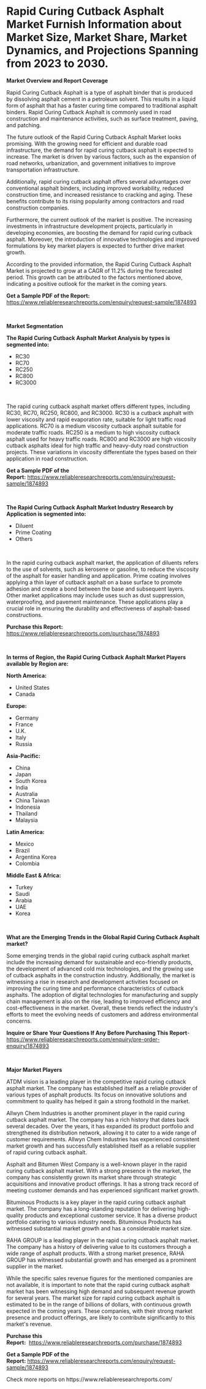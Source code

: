 <p><h1>Rapid Curing Cutback Asphalt Market Furnish Information about Market Size, Market Share, Market Dynamics, and Projections Spanning from 2023 to 2030.</h1></p><p><strong>Market Overview and Report Coverage</strong></p>
<p><p>Rapid Curing Cutback Asphalt is a type of asphalt binder that is produced by dissolving asphalt cement in a petroleum solvent. This results in a liquid form of asphalt that has a faster curing time compared to traditional asphalt binders. Rapid Curing Cutback Asphalt is commonly used in road construction and maintenance activities, such as surface treatment, paving, and patching.</p><p>The future outlook of the Rapid Curing Cutback Asphalt Market looks promising. With the growing need for efficient and durable road infrastructure, the demand for rapid curing cutback asphalt is expected to increase. The market is driven by various factors, such as the expansion of road networks, urbanization, and government initiatives to improve transportation infrastructure.</p><p>Additionally, rapid curing cutback asphalt offers several advantages over conventional asphalt binders, including improved workability, reduced construction time, and increased resistance to cracking and aging. These benefits contribute to its rising popularity among contractors and road construction companies.</p><p>Furthermore, the current outlook of the market is positive. The increasing investments in infrastructure development projects, particularly in developing economies, are boosting the demand for rapid curing cutback asphalt. Moreover, the introduction of innovative technologies and improved formulations by key market players is expected to further drive market growth.</p><p>According to the provided information, the Rapid Curing Cutback Asphalt Market is projected to grow at a CAGR of 11.2% during the forecasted period. This growth can be attributed to the factors mentioned above, indicating a positive outlook for the market in the coming years.</p></p>
<p><strong>Get a Sample PDF of the Report:</strong> <a href="https://www.reliableresearchreports.com/enquiry/request-sample/1874893">https://www.reliableresearchreports.com/enquiry/request-sample/1874893</a></p>
<p>&nbsp;</p>
<p><strong>Market Segmentation</strong></p>
<p><strong>The Rapid Curing Cutback Asphalt Market Analysis by types is segmented into:</strong></p>
<p><ul><li>RC30</li><li>RC70</li><li>RC250</li><li>RC800</li><li>RC3000</li></ul></p>
<p>&nbsp;</p>
<p><p>The rapid curing cutback asphalt market offers different types, including RC30, RC70, RC250, RC800, and RC3000. RC30 is a cutback asphalt with lower viscosity and rapid evaporation rate, suitable for light traffic road applications. RC70 is a medium viscosity cutback asphalt suitable for moderate traffic roads. RC250 is a medium to high viscosity cutback asphalt used for heavy traffic roads. RC800 and RC3000 are high viscosity cutback asphalts ideal for high traffic and heavy-duty road construction projects. These variations in viscosity differentiate the types based on their application in road construction.</p></p>
<p><strong>Get a Sample PDF of the Report:</strong>&nbsp;<a href="https://www.reliableresearchreports.com/enquiry/request-sample/1874893">https://www.reliableresearchreports.com/enquiry/request-sample/1874893</a></p>
<p>&nbsp;</p>
<p><strong>The Rapid Curing Cutback Asphalt Market Industry Research by Application is segmented into:</strong></p>
<p><ul><li>Diluent</li><li>Prime Coating</li><li>Others</li></ul></p>
<p>&nbsp;</p>
<p><p>In the rapid curing cutback asphalt market, the application of diluents refers to the use of solvents, such as kerosene or gasoline, to reduce the viscosity of the asphalt for easier handling and application. Prime coating involves applying a thin layer of cutback asphalt on a base surface to promote adhesion and create a bond between the base and subsequent layers. Other market applications may include uses such as dust suppression, waterproofing, and pavement maintenance. These applications play a crucial role in ensuring the durability and effectiveness of asphalt-based constructions.</p></p>
<p><strong>Purchase this Report:</strong>&nbsp; <a href="https://www.reliableresearchreports.com/purchase/1874893">https://www.reliableresearchreports.com/purchase/1874893</a></p>
<p>&nbsp;</p>
<p><strong>In terms of Region, the Rapid Curing Cutback Asphalt Market Players available by Region are:</strong></p>
<p>
    <p> <strong> North America: </strong>
        <ul>
            <li>United States</li>
            <li>Canada</li>
        </ul>
        </p> 
    <p> <strong> Europe: </strong>
        <ul>
            <li>Germany</li>
            <li>France</li>
            <li>U.K.</li>
            <li>Italy</li>
            <li>Russia</li>
        </ul>
        </p> 
    <p> <strong> Asia-Pacific: </strong>
        <ul>
            <li>China</li>
            <li>Japan</li>
            <li>South Korea</li>
            <li>India</li>
            <li>Australia</li>
            <li>China Taiwan</li>
            <li>Indonesia</li>
            <li>Thailand</li>
            <li>Malaysia</li>
        </ul>
        </p> 
    <p> <strong> Latin America: </strong>
        <ul>
            <li>Mexico</li>
            <li>Brazil</li>
            <li>Argentina Korea</li>
            <li>Colombia</li>
        </ul>
        </p> 
    <p> <strong> Middle East & Africa: </strong>
        <ul>
            <li>Turkey</li>
            <li>Saudi</li>
            <li>Arabia</li>
            <li>UAE</li>
            <li>Korea</li>
        </ul>
    </p>
    </p>
<p>&nbsp;</p>
<p><strong>What are the Emerging Trends in the Global Rapid Curing Cutback Asphalt market?</strong></p>
<p><p>Some emerging trends in the global rapid curing cutback asphalt market include the increasing demand for sustainable and eco-friendly products, the development of advanced cold mix technologies, and the growing use of cutback asphalts in the construction industry. Additionally, the market is witnessing a rise in research and development activities focused on improving the curing time and performance characteristics of cutback asphalts. The adoption of digital technologies for manufacturing and supply chain management is also on the rise, leading to improved efficiency and cost-effectiveness in the market. Overall, these trends reflect the industry's efforts to meet the evolving needs of customers and address environmental concerns.</p></p>
<p><strong>Inquire or Share Your Questions If Any Before Purchasing This Report</strong>- <a href="https://www.reliableresearchreports.com/enquiry/pre-order-enquiry/1874893">https://www.reliableresearchreports.com/enquiry/pre-order-enquiry/1874893</a></p>
<p>&nbsp;</p>
<p><strong>Major Market Players</strong></p>
<p><p>ATDM vision is a leading player in the competitive rapid curing cutback asphalt market. The company has established itself as a reliable provider of various types of asphalt products. Its focus on innovative solutions and commitment to quality has helped it gain a strong foothold in the market.</p><p>Allwyn Chem Industries is another prominent player in the rapid curing cutback asphalt market. The company has a rich history that dates back several decades. Over the years, it has expanded its product portfolio and strengthened its distribution network, allowing it to cater to a wide range of customer requirements. Allwyn Chem Industries has experienced consistent market growth and has successfully established itself as a reliable supplier of rapid curing cutback asphalt.</p><p>Asphalt and Bitumen West Company is a well-known player in the rapid curing cutback asphalt market. With a strong presence in the market, the company has consistently grown its market share through strategic acquisitions and innovative product offerings. It has a strong track record of meeting customer demands and has experienced significant market growth.</p><p>Bituminous Products is a key player in the rapid curing cutback asphalt market. The company has a long-standing reputation for delivering high-quality products and exceptional customer service. It has a diverse product portfolio catering to various industry needs. Bituminous Products has witnessed substantial market growth and has a considerable market size.</p><p>RAHA GROUP is a leading player in the rapid curing cutback asphalt market. The company has a history of delivering value to its customers through a wide range of asphalt products. With a strong market presence, RAHA GROUP has witnessed substantial growth and has emerged as a prominent supplier in the market.</p><p>While the specific sales revenue figures for the mentioned companies are not available, it is important to note that the rapid curing cutback asphalt market has been witnessing high demand and subsequent revenue growth for several years. The market size for rapid curing cutback asphalt is estimated to be in the range of billions of dollars, with continuous growth expected in the coming years. These companies, with their strong market presence and product offerings, are likely to contribute significantly to this market's revenue.</p></p>
<p><strong>Purchase this Report:</strong>&nbsp;&nbsp;<a href="https://www.reliableresearchreports.com/purchase/1874893">https://www.reliableresearchreports.com/purchase/1874893</a></p>
<p></p>
<p><strong>Get a Sample PDF of the Report:</strong>&nbsp;<a href="https://www.reliableresearchreports.com/enquiry/request-sample/1874893">https://www.reliableresearchreports.com/enquiry/request-sample/1874893</a></p>
<p>Check more reports on https://www.reliableresearchreports.com/</p>